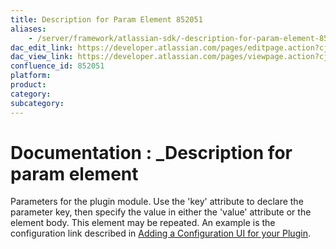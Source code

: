 ```yaml
---
title: Description for Param Element 852051
aliases:
    - /server/framework/atlassian-sdk/-description-for-param-element-852051.html
dac_edit_link: https://developer.atlassian.com/pages/editpage.action?cjm=wozere&pageId=852051
dac_view_link: https://developer.atlassian.com/pages/viewpage.action?cjm=wozere&pageId=852051
confluence_id: 852051
platform:
product:
category:
subcategory:
---
```

# Documentation : \_Description for param element

Parameters for the plugin module. Use the 'key' attribute to declare the parameter key, then specify the value in either the 'value' attribute or the element body. This element may be repeated. An example is the configuration link described in [Adding a Configuration UI for your Plugin](/server/framework/atlassian-sdk/adding-a-configuration-ui-for-your-plugin).

















































































































































































































































































































